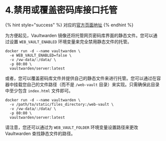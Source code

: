 # 4.禁用或覆盖密码库接口托管

{% hint style="success" %}
对应的[官方页面地址](https://github.com/dani-garcia/vaultwarden/wiki/Disabling-or-overriding-the-Vault-interface-hosting)
{% endhint %}

为方便起见，Vaultwarden 镜像还将托管网页密码库界面的静态文件。您可以通过设置 `WEB_VAULT_ENABLED` 环境变量来完全禁用静态文件的托管。

```shell
docker run -d --name vaultwarden \
  -e WEB_VAULT_ENABLED=false \
  -v /vw-data/:/data/ \
  -p 80:80 \
  vaultwarden/server:latest
```

或者，您可以覆盖密码库文件并提供自己的静态文件来进行托管。您可以通过在容器中挂载您自己的文件路径（而不是 `/web-vault` 目录）来实现。只需确保此目录中至少包含 `index.html` 文件即可。

```shell
docker run -d --name vaultwarden \
  -v /path/to/static/files_directory:/web-vault \
  -v /vw-data/:/data/ \
  -p 80:80 \
  vaultwarden/server:latest
```

请注意，您还可以通过为 `WEB_VAULT_FOLDER` 环境变量设置路径来更改 Vaultwarden 查找静态文件的路径。
